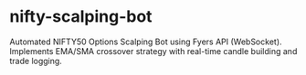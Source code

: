 # nifty-scalping-bot
Automated NIFTY50 Options Scalping Bot using Fyers API (WebSocket). Implements EMA/SMA crossover strategy with real-time candle building and trade logging.
